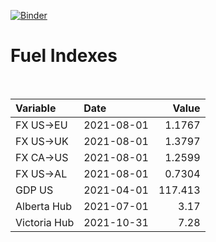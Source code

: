 [![Binder](https://mybinder.org/badge_logo.svg)](https://mybinder.org/v2/gh/AyrtonB/Global-Gas-Prices/master)

# Fuel Indexes

<br>

| Variable     | Date       |    Value |
|:-------------|:-----------|---------:|
| FX US->EU    | 2021-08-01 |   1.1767 |
| FX US->UK    | 2021-08-01 |   1.3797 |
| FX CA->US    | 2021-08-01 |   1.2599 |
| FX US->AL    | 2021-08-01 |   0.7304 |
| GDP US       | 2021-04-01 | 117.413  |
| Alberta Hub  | 2021-07-01 |   3.17   |
| Victoria Hub | 2021-10-31 |   7.28   |